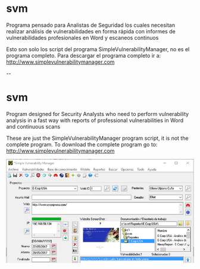 # svm
Programa pensado para Analistas de Seguridad los cuales necesitan realizar análisis de vulnerabilidades en forma rápida con informes de vulnerabilidades profesionales en Word y escaneos continuos

Esto son solo los script del programa SimpleVulnerabilityManager, no es el programa completo. Para descargar el programa completo ir a:
http://www.simplevulnerabilitymanager.com

--
# svm
Program designed for Security Analysts who need to perform vulnerability analysis in a fast way with reports of professional vulnerabilities in Word and continuous scans

These are just the SimpleVulnerabilityManager program script, it is not the complete program. To download the complete program go to: http://www.simplevulnerabilitymanager.com


![Screenshot](svm_screenshot.png)
